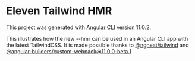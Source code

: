 # Eleven Tailwind HMR

This project was generated with [Angular CLI](https://github.com/angular/angular-cli) version 11.0.2.

This illustrates how the new --hmr can be used in an Angular CLI app with the latest TailwindCSS. It is made possible thanks to [@ngneat/tailwind](https://github.com/ngneat/tailwind) and [@angular-builders/custom-webpack@11.0.0-beta.1](https://github.com/just-jeb/angular-builders/tree/master/packages/custom-webpack)
